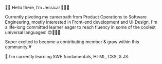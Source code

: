 👋🏼 Hello there, I’m Jessica! 🧚🏻‍♀️

Currently pivoting my careerpath from Product Operations to Software Engineering, mostly interested in Front-end development and UI Design. 
I'm a life-long committed learner eager to reach fluency in some of the coolest universal languages! 😍👩🏼‍💻

Super excited to become a contributing member & grow within this community.💗

🌱 I’m currently learning SWE fundamentals, HTML, CSS, & JS.
